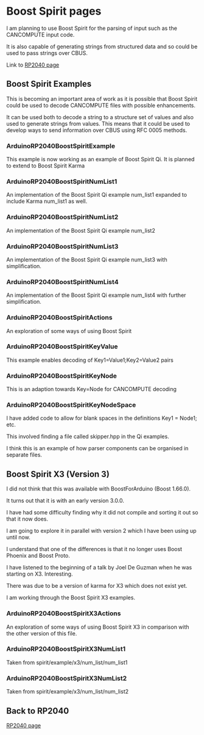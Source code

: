 # Boost Spirit pages

I am planning to use Boost Spirit for the parsing of input such as the CANCOMPUTE input code.

It is also capable of generating strings from structured data and so could be used to pass strings over CBUS.

Link to [RP2040 page](RP2040.md)

## Boost Spirit Examples

This is becoming an important area of work as it is possible that Boost Spirit could be used to decode CANCOMPUTE files with possible enhancements.

It can be used both to decode a string to a structure set of values and also used to generate strings from values. This means that it could be used to develop ways to send information over CBUS using RFC 0005 methods.

### ArduinoRP2040BoostSpiritExample

This example is now working as an example of Boost Spirit Qi. It is planned to extend to Boost Spirit Karma

### ArduinoRP2040BoostSpiritNumList1

An implementation of the Boost Spirit Qi example num_list1 expanded to include Karma num_list1 as well.

### ArduinoRP2040BoostSpiritNumList2

An implementation of the Boost Spirit Qi example num_list2

### ArduinoRP2040BoostSpiritNumList3

An implementation of the Boost Spirit Qi example num_list3 with simplification.

### ArduinoRP2040BoostSpiritNumList4

An implementation of the Boost Spirit Qi example num_list4 with further simplification.

### ArduinoRP2040BoostSpiritActions

An exploration of some ways of using Boost Spirit

### ArduinoRP2040BoostSpiritKeyValue

This example enables decoding of Key1=Value1;Key2=Value2 pairs

### ArduinoRP2040BoostSpiritKeyNode

This is an adaption towards  Key=Node for CANCOMPUTE decoding

### ArduinoRP2040BoostSpiritKeyNodeSpace

I have added code to allow for blank spaces in the definitions  Key1 = Node1; etc.

This involved finding a file called skipper.hpp in the Qi examples.

I think this is an example of how parser components can be organised in separate files.

## Boost Spirit X3 (Version 3)

I did not think that this was available with BoostForArduino (Boost 1.66.0).

It turns out that it is with an early version 3.0.0.

I have had some difficulty finding why it did not compile and sorting it out so that it now does.

I am going to explore it in parallel with version 2 which I have been using up until now.

I understand that one of the differences is that it no longer uses Boost Phoenix and Boost Proto.

I have listened to the beginning of a talk by Joel De Guzman when he was starting on X3. Interesting.

There was due to be a version of karma for X3 which does not exist yet.

I am working through the Boost Spirit X3 examples.

### ArduinoRP2040BoostSpiritX3Actions

An exploration of some ways of using Boost Spirit X3 in comparison with the other version of this file.

### ArduinoRP2040BoostSpiritX3NumList1

Taken from spirit/example/x3/num_list/num_list1

### ArduinoRP2040BoostSpiritX3NumList2

Taken from spirit/example/x3/num_list/num_list2

## Back to RP2040

[RP2040 page](RP2040.md)

